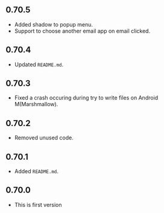 ## 0.70.5
- Added shadow to popup menu.
- Support to choose another email app on email clicked.

## 0.70.4
- Updated `README.md`.

## 0.70.3
- Fixed a crash occuring during try to write files on Android M(Marshmallow).

## 0.70.2
- Removed unused code.

## 0.70.1
- Added `README.md`.

## 0.70.0
- This is first version
